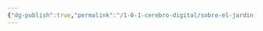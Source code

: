 ```yaml
---
{"dg-publish":true,"permalink":"/1-0-1-cerebro-digital/sobre-el-jardin-digital/nota-de-prueba/"}
---
```


